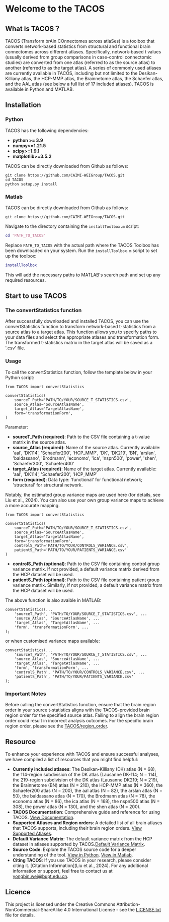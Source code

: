 # Welcome to the TACOS
## What is TACOS？
TACOS (Transform brAin COnnectomes across atlaSes) is a toolbox that converts network-based statistics from structural and functional brain connectomes across different atlases. Specifically, network-based t values (usually derived from group comparisons in case-control connectomic studies) are converted from one atlas (referred to as the source atlas) to another (referred to as the target atlas). A series of commonly used atlases are currently available in TACOS, including but not limited to the Desikan-Killiany atlas, the HCP-MMP atlas, the Brainnetome atlas, the Schaefer atlas, and the AAL atlas (see below a full list of 17 included atlases). TACOS is available in Python and MATLAB. 

## Installation
### Python
TACOS has the following dependencies:

- **python >= 3.9**
- **numpy>=1.21.5**
- **scipy>=1.9.1**
- **matplotlib>=3.5.2**

TACOS can be directly downloaded from Github as follows:
```
git clone https://github.com/CAIMI-WEIGroup/TACOS.git
cd TACOS
python setup.py install
```

### Matlab
TACOS can be directly downloaded from Github as follows:
```
git clone https://github.com/CAIMI-WEIGroup/TACOS.git
```
Navigate to the directory containing the `installToolbox.m` script:
```matlab
cd 'PATH_TO_TACOS'
```
Replace `PATH_TO_TACOS` with the actual path where the TACOS Toolbox has been downloaded on your system.
Run the `installToolbox.m` script to set up the toolbox:
```matlab
installToolbox
```
This will add the necessary paths to MATLAB's search path and set up any required resources.

## Start to use TACOS
### The convertStatistics function
After successfully downloaded and installed TACOS, you can use the convertStatistics function to transform network-based t-statistics from a source atlas to a target atlas. This function allows you to specify paths to your data files and select the appropriate atlases and transformation form. The transformed t-statistics matrix in the target atlas will be saved as a '.csv' file.

### Usage
To call the convertStatistics function, follow the template below in your Python script:
```
from TACOS import convertStatistics

convertStatistics(
    sourceT_Path='PATH/TO/YOUR/SOURCE_T_STATISTICS.csv',
    source_Atlas='SourceAtlasName',
    target_Atlas='TargetAtlasName',
    form='transformationForm',
)
```

Parameter:
- **sourceT_Path (required)**: Path to the CSV file containing a t-value matrix in the source atlas.
- **source_Atlas (required)**: Name of the source atlas. Currently available: 'aal', 'DK114', 'Schaefer200', 'HCP_MMP', 'DK',  'DK219', 'BN', 'arslan', 'baldassano', 'Brodmann', 'economo', 'ica', 'nspn500', 'power', 'shen', 'Schaefer300', 'Schaefer400'
- **target_Atlas (required)**: Name of the target atlas. Currently available: 'aal', 'DK114', 'Schaefer200', 'HCP_MMP'
- **form (required)**: Data type:  'functional' for functional network; 'structural' for structural network.

Notably, the estimated group variance maps are used here (for details, see Liu et al., 2024). You can also use your own group variance maps to achieve a more accurate mapping.

```
from TACOS import convertStatistics

convertStatistics(
    sourceT_Path='PATH/TO/YOUR/SOURCE_T_STATISTICS.csv',
    source_Atlas='SourceAtlasName',
    target_Atlas='TargetAtlasName',
    form='transformationForm',
    controlS_Path='PATH/TO/YOUR/CONTROLS_VARIANCE.csv',
    patientS_Path='PATH/TO/YOUR/PATIENTS_VARIANCE.csv'
)
```

- **controlS_Path (optional)**: Path to the CSV file containing control group variance matrix. If not provided, a default variance matrix derived from the HCP dataset will be used.
- **patientS_Path (optional)**: Path to the CSV file containing patient group variance matrix. Similarly, if not provided, a default variance matrix from the HCP dataset will be used.


The above function is also avaible in MATLAB:

```
convertStatistics(...
    'sourceT_Path', 'PATH/TO/YOUR/SOURCE_T_STATISTICS.csv', ...
    'source_Atlas', 'SourceAtlasName', ...
    'target_Atlas', 'TargetAtlasName', ...
    'form', 'transformationForm', ...
);
```
or when customised variance maps available:

```
convertStatistics(...
    'sourceT_Path', 'PATH/TO/YOUR/SOURCE_T_STATISTICS.csv', ...
    'source_Atlas', 'SourceAtlasName', ...
    'target_Atlas', 'TargetAtlasName', ...
    'form', 'transformationForm', ...
    'controlS_Path', 'PATH/TO/YOUR/CONTROLS_VARIANCE.csv', ...
    'patientS_Path', 'PATH/TO/YOUR/PATIENTS_VARIANCE.csv'
);
```

### Important Notes
Before calling the convertStatistics function, ensure that the brain region order in your source t-statistics aligns with the TACOS-provided brain region order for the specified source atlas. Failing to align the brain region order could result in incorrect analysis outcomes. For the specific brain region order, please see the [TACOS/region_order](region_order).

## Resource
To enhance your experience with TACOS and ensure successful analyses, we have compiled a list of resources that you might find helpful:

- **Currently included atlases**: The Desikan-Killiany (DK) atlas (N = 68), the 114-region subdivision of the DK atlas (Lausanne DK-114; N = 114), the 219-region subdivision of the DK atlas (Lausanne DK219; N = 219), the Brainnetome (BN) atlas (N = 210), the HCP-MMP atlas (N = 360), the Schaefer200 atlas (N = 200), the aal atlas (N = 82), the arslan atlas (N = 50), the baldassano atlas (N = 170), the Brodmann atlas (N = 78), the economo atlas (N = 86), the ica atlas (N = 168), the nspn500 atlas (N = 308), the power atlas (N = 130), and the shen atlas (N = 200). 
- **TACOS Documentation**: Comprehensive guide and reference for using TACOS. [View Documentation](README.md).
- **Supported Atlases and Region orders**: A detailed list of all brain atlases that TACOS supports, including their brain region orders. [View Supported Atlases](region_order).
- **Default Variance Matrix**:  The default variance matrix from the HCP dataset in atlases supported by TACOS.[Default Variance Matrix](Python/TACOS/resources/default_variance).
- **Source Code**: Explore the TACOS source code for a deeper understanding of the tool. [View in Python](Python/TACOS). [View in Matlab](Matlab/TACOS).
- **Citing TACOS**: If you use TACOS in your research, please consider citing it. [Citation Information](Liu et al., 2024).
For any additional information or support, feel free to contact us at [yongbin.wei@bupt.edu.cn](yongbin.wei@bupt.edu.cn).
## Licence
This project is licensed under the Creative Commons Attribution-NonCommercial-ShareAlike 4.0 International License - see the [LICENSE.txt](LICENSE.txt) file for details.